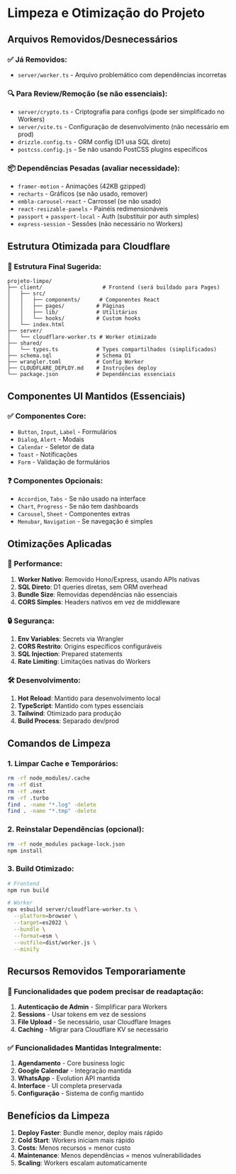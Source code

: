 # Limpeza e Otimização do Projeto

## Arquivos Removidos/Desnecessários

### ✅ Já Removidos:
- `server/worker.ts` - Arquivo problemático com dependências incorretas

### 🔍 Para Review/Remoção (se não essenciais):
- `server/crypto.ts` - Criptografia para configs (pode ser simplificado no Workers)
- `server/vite.ts` - Configuração de desenvolvimento (não necessário em prod)
- `drizzle.config.ts` - ORM config (D1 usa SQL direto)
- `postcss.config.js` - Se não usando PostCSS plugins específicos

### 📦 Dependências Pesadas (avaliar necessidade):
- `framer-motion` - Animações (42KB gzipped)
- `recharts` - Gráficos (se não usado, remover)
- `embla-carousel-react` - Carrossel (se não usado)
- `react-resizable-panels` - Painéis redimensionáveis
- `passport` + `passport-local` - Auth (substituir por auth simples)
- `express-session` - Sessões (não necessário no Workers)

## Estrutura Otimizada para Cloudflare

### 📁 Estrutura Final Sugerida:
```
projeto-limpo/
├── client/                   # Frontend (será buildado para Pages)
│   ├── src/
│   │   ├── components/      # Componentes React
│   │   ├── pages/          # Páginas
│   │   ├── lib/            # Utilitários
│   │   └── hooks/          # Custom hooks
│   └── index.html
├── server/
│   └── cloudflare-worker.ts # Worker otimizado
├── shared/
│   └── types.ts            # Types compartilhados (simplificados)
├── schema.sql              # Schema D1
├── wrangler.toml           # Config Worker
├── CLOUDFLARE_DEPLOY.md    # Instruções deploy
└── package.json            # Dependências essenciais
```

## Componentes UI Mantidos (Essenciais)

### ✅ Componentes Core:
- `Button`, `Input`, `Label` - Formulários
- `Dialog`, `Alert` - Modais
- `Calendar` - Seletor de data
- `Toast` - Notificações
- `Form` - Validação de formulários

### ❓ Componentes Opcionais:
- `Accordion`, `Tabs` - Se não usado na interface
- `Chart`, `Progress` - Se não tem dashboards
- `Carousel`, `Sheet` - Componentes extras
- `Menubar`, `Navigation` - Se navegação é simples

## Otimizações Aplicadas

### 🚀 Performance:
1. **Worker Nativo**: Removido Hono/Express, usando APIs nativas
2. **SQL Direto**: D1 queries diretas, sem ORM overhead
3. **Bundle Size**: Removidas dependências não essenciais
4. **CORS Simples**: Headers nativos em vez de middleware

### 🔒 Segurança:
1. **Env Variables**: Secrets via Wrangler
2. **CORS Restrito**: Origins específicos configuráveis
3. **SQL Injection**: Prepared statements
4. **Rate Limiting**: Limitações nativas do Workers

### 🛠️ Desenvolvimento:
1. **Hot Reload**: Mantido para desenvolvimento local
2. **TypeScript**: Mantido com types essenciais
3. **Tailwind**: Otimizado para produção
4. **Build Process**: Separado dev/prod

## Comandos de Limpeza

### 1. Limpar Cache e Temporários:
```bash
rm -rf node_modules/.cache
rm -rf dist
rm -rf .next
rm -rf .turbo
find . -name "*.log" -delete
find . -name "*.tmp" -delete
```

### 2. Reinstalar Dependências (opcional):
```bash
rm -rf node_modules package-lock.json
npm install
```

### 3. Build Otimizado:
```bash
# Frontend
npm run build

# Worker
npx esbuild server/cloudflare-worker.ts \
  --platform=browser \
  --target=es2022 \
  --bundle \
  --format=esm \
  --outfile=dist/worker.js \
  --minify
```

## Recursos Removidos Temporariamente

### 🔄 Funcionalidades que podem precisar de readaptação:
1. **Autenticação de Admin** - Simplificar para Workers
2. **Sessions** - Usar tokens em vez de sessions
3. **File Upload** - Se necessário, usar Cloudflare Images
4. **Caching** - Migrar para Cloudflare KV se necessário

### ✅ Funcionalidades Mantidas Integralmente:
1. **Agendamento** - Core business logic
2. **Google Calendar** - Integração mantida
3. **WhatsApp** - Evolution API mantida
4. **Interface** - UI completa preservada
5. **Configuração** - Sistema de config mantido

## Benefícios da Limpeza

1. **Deploy Faster**: Bundle menor, deploy mais rápido
2. **Cold Start**: Workers iniciam mais rápido
3. **Costs**: Menos recursos = menor custo
4. **Maintenance**: Menos dependências = menos vulnerabilidades
5. **Scaling**: Workers escalam automaticamente